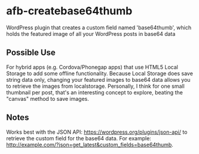 # afb-createbase64thumb
WordPress plugin that creates a custom field named 'base64thumb', which holds the featured image of all your WordPress posts in base64 data
## Possible Use
For hybrid apps (e.g. Cordova/Phonegap apps) that use HTML5 Local Storage to add some offline functionality. Because Local Storage does save string data only, changing your featured images to base64 data allows you to retrieve the images from localstorage. Personally, I think for one small thumbnail per post, that's an interesting concept to explore, beating the "canvas" method to save images.
## Notes
Works best with the JSON API: https://wordpress.org/plugins/json-api/ to retrieve the custom field for the base64 data. For example: http://example.com/?json=get_latest&custom_fields=base64thumb.
